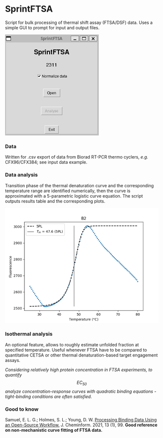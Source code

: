# SprintFTSA

Script for bulk processing of thermal shift assay (FTSA/DSF) data. Uses a simple GUI to prompt for input and output files.

![](/SprintFTSA.png)

### Data

Written for .csv export of data from Biorad RT-PCR thermo cyclers, *e.g.* CFX96/CFX384; see input data example.

### Data analysis

Transition phase of the thermal denaturation curve and the corresponding temperature range are identified numerically, then the curve is approximated with a 5-parametric logistic curve equation. The script outputs results table and the corresponding plots.

![](/results_example/B2.png)

### Isothermal analysis

An optional feature, allows to roughly estimate unfolded fraction at specified temperature. Useful whenever FTSA have to be compared to quantitative CETSA or other thermal denaturation-based target engagement assays.

*Considering relatively high protein concentration in FTSA experiments, to quantify $$EC_{50}$$ analyze concentration-response curves with quadratic binding equations - tight-binding conditions are often satisfied.*

### Good to know

Samuel, E. L. G.; Holmes, S. L.; Young, D. W. [Processing Binding Data Using an Open-Source Workflow.](https://jcheminf.biomedcentral.com/articles/10.1186/s13321-021-00577-1) J. Cheminform. 2021, 13 (1), 99. **Good reference on non-mechanistic curve fitting of FTSA data.**